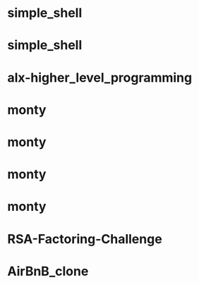 # simple_shell
# simple_shell
# alx-higher_level_programming
# monty
# monty
# monty
# monty
# RSA-Factoring-Challenge
# AirBnB_clone
